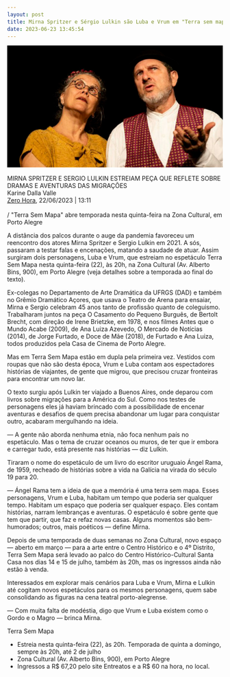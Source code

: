 ```yaml
---
layout: post
title: Mirna Spritzer e Sérgio Lulkin são Luba e Vrum em "Terra sem mapa"
date: 2023-06-23 13:45:54
---
```

![](/uploads/luba-vrum.jpg)

MIRNA SPRITZER E SERGIO LULKIN ESTREIAM PEÇA QUE REFLETE SOBRE DRAMAS E AVENTURAS DAS MIGRAÇÕES\
Karine Dalla Valle\
[Zero Hora](https://gauchazh.clicrbs.com.br/cultura-e-lazer/espetaculos/noticia/2023/06/mirna-spritzer-e-sergio-lulkin-estreiam-peca-que-reflete-sobre-dramas-e-aventuras-das-migracoes-clj7c793k00710156ysggux3u.html), 22/06/2023 | 13:11\
\
/ "Terra Sem Mapa" abre temporada nesta quinta-feira na Zona Cultural, em Porto Alegre

A distância dos palcos durante o auge da pandemia favoreceu um reencontro dos atores Mirna Spritzer e Sergio Lulkin em 2021. A sós, passaram a testar falas e encenações, matando a saudade de atuar. Assim surgiram dois personagens, Luba e Vrum, que estreiam no espetáculo Terra Sem Mapa nesta quinta-feira (22), às 20h, na Zona Cultural (Av. Alberto Bins, 900), em Porto Alegre (veja detalhes sobre a temporada ao final do texto).

Ex-colegas no Departamento de Arte Dramática da UFRGS (DAD) e também no Grêmio Dramático Açores, que usava o Teatro de Arena para ensaiar, Mirna e Sergio celebram 45 anos tanto de profissão quanto de coleguismo. Trabalharam juntos na peça O Casamento do Pequeno Burguês, de Bertolt Brecht, com direção de Irene Brietzke, em 1978, e nos filmes Antes que o Mundo Acabe (2009), de Ana Luiza Azevedo, O Mercado de Notícias (2014), de Jorge Furtado, e Doce de Mãe (2018), de Furtado e Ana Luiza, todos produzidos pela Casa de Cinema de Porto Alegre. 

Mas em Terra Sem Mapa estão em dupla pela primeira vez. Vestidos com roupas que não são desta época, Vrum e Luba contam aos espectadores histórias de viajantes, de gente que migrou, que precisou cruzar fronteiras para encontrar um novo lar.

O texto surgiu após Lulkin ter viajado a Buenos Aires, onde deparou com livros sobre migrações para a América do Sul. Como nos testes de personagens eles já haviam brincado com a possibilidade de encenar aventuras e desafios de quem precisa abandonar um lugar para conquistar outro, acabaram mergulhando na ideia. 

— A gente não aborda nenhuma etnia, não foca nenhum país no espetáculo. Mas o tema de cruzar oceanos ou muros, de ter que ir embora e carregar tudo, está presente nas histórias — diz Lulkin. 

Tiraram o nome do espetáculo de um livro do escritor uruguaio Ángel Rama, de 1959, recheado de histórias sobre a vida na Galícia na virada do século 19 para 20.

— Ángel Rama tem a ideia de que a memória é uma terra sem mapa. Esses personagens, Vrum e Luba, habitam um tempo que poderia ser qualquer tempo. Habitam um espaço que poderia ser qualquer espaço. Eles contam histórias, narram lembranças e aventuras. O espetáculo é sobre gente que tem que partir, que faz e refaz novas casas. Alguns momentos são bem-humorados; outros, mais poéticos — define Mirna.

Depois de uma temporada de duas semanas no Zona Cultural, novo espaço — aberto em março — para a arte entre o Centro Histórico e o 4º Distrito, Terra Sem Mapa será levado ao palco do Centro Histórico-Cultural Santa Casa nos dias 14 e 15 de julho, também às 20h, mas os ingressos ainda não estão à venda. 

Interessados em explorar mais cenários para Luba e Vrum, Mirna e Lulkin até cogitam novos espetáculos para os mesmos personagens, quem sabe consolidando as figuras na cena teatral porto-alegrense.

— Com muita falta de modéstia, digo que Vrum e Luba existem como o Gordo e o Magro — brinca Mirna.

Terra Sem Mapa

* Estreia nesta quinta-feira (22), às 20h. Temporada de quinta a domingo, sempre às 20h, até 2 de julho
* Zona Cultural (Av. Alberto Bins, 900), em Porto Alegre
* Ingressos a R$ 67,20 pelo site Entreatos e a R$ 60 na hora, no local.